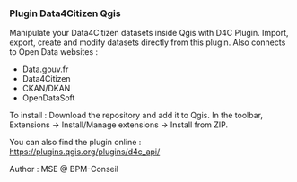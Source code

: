 ### Plugin Data4Citizen Qgis

Manipulate your Data4Citizen datasets inside Qgis with D4C Plugin. Import, export, create and modify datasets directly from this plugin. Also connects to Open Data websites :

- Data.gouv.fr
- Data4Citizen
- CKAN/DKAN
- OpenDataSoft

To install :
Download the repository and add it to Qgis. In the toolbar, Extensions -> Install/Manage extensions -> Install from ZIP.

You can also find the plugin online : https://plugins.qgis.org/plugins/d4c_api/

Author : MSE @ BPM-Conseil
